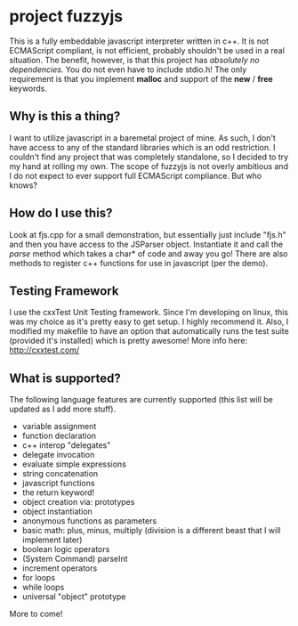 # project fuzzyjs
This is a fully embeddable javascript interpreter written in c++. It is not ECMAScript compliant, is not efficient, probably shouldn't be used in a real situation. The benefit, however, is that this project has _absolutely no dependencies._ You do not even have to include stdio.h! The only requirement is that you implement **malloc** and support of the **new** / **free** keywords.

## Why is this a thing?
I want to utilize javascript in a baremetal project of mine. As such, I don't have access to any of the standard libraries which is an odd restriction. I couldn't find any project that was completely standalone, so I decided to try my hand at rolling my own. The scope of fuzzyjs is not overly ambitious and I do not expect to ever support full ECMAScript compliance. But who knows?

## How do I use this?
Look at fjs.cpp for a small demonstration, but essentially just include "fjs.h" and then you have access to the JSParser object. Instantiate it and call the _parse_ method which takes a char* of code and away you go! There are also methods to register c++ functions for use in javascript (per the demo).

## Testing Framework
I use the cxxTest Unit Testing framework. Since I'm developing on linux, this was my choice as it's pretty easy to get setup. I highly recommend it. Also, I modified my makefile to have an option that automatically runs the test suite (provided it's installed) which is pretty awesome! More info here: http://cxxtest.com/

## What is supported?
The following language features are currently supported (this list will be updated as I add more stuff).

- variable assignment
- function declaration
- c++ interop "delegates"
- delegate invocation
- evaluate simple expressions
- string concatenation
- javascript functions
- the return keyword!
- object creation via: prototypes
- object instantiation
- anonymous functions as parameters
- basic math: plus, minus, multiply (division is a different beast that I will implement later)
- boolean logic operators
- (System Command) parseInt
- increment operators
- for loops
- while loops
- universal "object" prototype

More to come!


